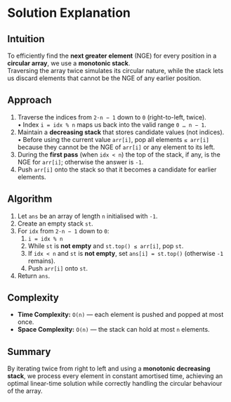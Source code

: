 # Solution Explanation

## Intuition
To efficiently find the **next greater element** (NGE) for every position in a **circular array**, we use a **monotonic stack**.  
Traversing the array twice simulates its circular nature, while the stack lets us discard elements that cannot be the NGE of any earlier position.

## Approach
1. Traverse the indices from `2·n − 1` down to `0` (right-to-left, twice).  
   • Index `i = idx % n` maps us back into the valid range `0 … n − 1`.  
2. Maintain a **decreasing stack** that stores candidate values (not indices).  
   • Before using the current value `arr[i]`, pop all elements `≤ arr[i]` because they cannot be the NGE of `arr[i]` or any element to its left.  
3. During the **first pass** (when `idx < n`) the top of the stack, if any, is the NGE for `arr[i]`; otherwise the answer is `-1`.  
4. Push `arr[i]` onto the stack so that it becomes a candidate for earlier elements.

## Algorithm
1. Let `ans` be an array of length `n` initialised with `-1`.  
2. Create an empty stack `st`.
3. For `idx` from `2·n − 1` down to `0`:
   1. `i = idx % n`  
   2. While `st` is **not empty** and `st.top() ≤ arr[i]`, pop `st`.  
   3. If `idx < n` and `st` is **not empty**, set `ans[i] = st.top()` (otherwise `-1` remains).  
   4. Push `arr[i]` onto `st`.
4. Return `ans`.

## Complexity
- **Time Complexity:** `O(n)` — each element is pushed and popped at most once.  
- **Space Complexity:** `O(n)` — the stack can hold at most `n` elements.

## Summary
By iterating twice from right to left and using a **monotonic decreasing stack**, we process every element in constant amortised time, achieving an optimal linear-time solution while correctly handling the circular behaviour of the array.

